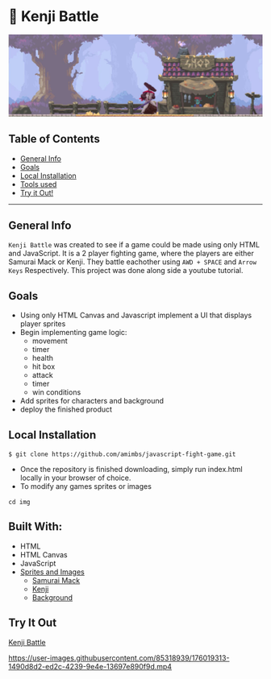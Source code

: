 # :japanese_ogre: Kenji Battle

![Banner](./img/banner.JPG)

## Table of Contents
* [General Info](#general-info)
* [Goals](*goals)
* [Local Installation](#local-installation)
* [Tools used](#built-with)
* [Try it Out!](#try-it-out)


------

## General Info 
`Kenji Battle` was created to see if a game could be made using only HTML and JavaScript. It is a 2 player fighting game, where the players are either Samurai Mack or Kenji. They battle eachother using `AWD + SPACE` and `Arrow Keys` Respectively. This project was done along side a youtube tutorial.

## Goals
- Using only HTML Canvas and Javascript implement a  UI that displays player sprites
- Begin implementing game logic:
    - movement
    - timer
    - health
    - hit box
    - attack
    - timer
    - win conditions
- Add sprites for characters and background
- deploy the finished product

## Local Installation
```console
$ git clone https://github.com/amimbs/javascript-fight-game.git
```
- Once the repository is finished downloading, simply run index.html locally in your browser of choice.
- To modify any games sprites or images
```console
cd img
```

## Built With:
- HTML
- HTML Canvas
- JavaScript
- [Sprites and Images](https://itch.io/)
    - [Samurai Mack](https://luizmelo.itch.io/martial-hero)
    - [Kenji](https://luizmelo.itch.io/martial-hero-2)
    - [Background](https://brullov.itch.io/oak-woods)

## Try It Out
[Kenji Battle](https://kenji-battle.netlify.app/)

https://user-images.githubusercontent.com/85318939/176019313-1490d8d2-ed2c-4239-9e4e-13697e890f9d.mp4

<!-- <video autoplay loop muted playsinline>
<source src="./img/fightinggame.mp4" type="video/mp4">
</video> -->